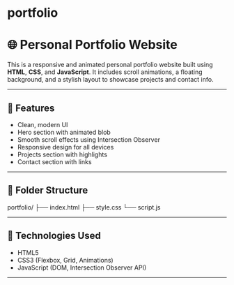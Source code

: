 # portfolio
# 🌐 Personal Portfolio Website

This is a responsive and animated personal portfolio website built using **HTML**, **CSS**, and **JavaScript**. It includes scroll animations, a floating background, and a stylish layout to showcase projects and contact info.

---

## 🎯 Features

- Clean, modern UI
- Hero section with animated blob
- Smooth scroll effects using Intersection Observer
- Responsive design for all devices
- Projects section with highlights
- Contact section with links

---

## 📁 Folder Structure

portfolio/
├── index.html
├── style.css
└── script.js


---

## 🧰 Technologies Used

- HTML5
- CSS3 (Flexbox, Grid, Animations)
- JavaScript (DOM, Intersection Observer API)

---
